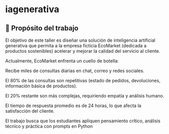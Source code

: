 # iagenerativa
## 🎯 Propósito del trabajo

El objetivo de este taller es diseñar una solución de inteligencia artificial generativa que permita a la empresa ficticia EcoMarket (dedicada a productos sostenibles) acelerar y mejorar la calidad del servicio al cliente.

Actualmente, EcoMarket enfrenta un cuello de botella:

Recibe miles de consultas diarias en chat, correo y redes sociales.

El 80% de las consultas son repetitivas (estado de pedidos, devoluciones, información básica de productos).

El 20% restante son más complejas, requiriendo empatía y análisis humano.

El tiempo de respuesta promedio es de 24 horas, lo que afecta la satisfacción del cliente.

El trabajo busca que los estudiantes apliquen pensamiento crítico, análisis técnico y práctica con prompts en Python
